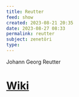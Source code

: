 ```yaml
---
title: Reutter
feed: show
created: 2023-08-21 20:35
date: 2023-08-27 08:33
permalink: reutter
subject: zenetöri
type: 
---
```


Johann Georg Reutter

# [Wiki](https://www.wikiwand.com/en/Johann_Georg_Reutter#/Reutter_and_Haydn)